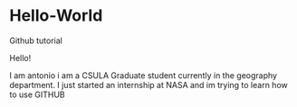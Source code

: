 # Hello-World
Github tutorial

Hello!

I am antonio i am a CSULA Graduate student currently in the geography department. I just started an internship at NASA and im trying to learn how to use GITHUB
